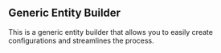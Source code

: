 ## Generic Entity Builder
This is a generic entity builder that allows you to easily create configurations and streamlines the process.
